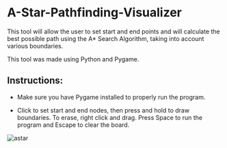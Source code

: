 # A-Star-Pathfinding-Visualizer

This tool will allow the user to set start and end points and will calculate the best possible path using the A* Search Algorithm, taking into account various boundaries. 

This tool was made using Python and Pygame.

## Instructions: 

- Make sure you have Pygame installed to properly run the program.

- Click to set start and end nodes, then press and hold to draw boundaries. To erase, right click and drag. Press Space to run the program and Escape to clear the board. 

![astar](https://user-images.githubusercontent.com/75532491/115261160-5fd89200-a101-11eb-8a8e-83982a8bdc7d.gif)
